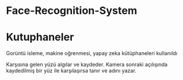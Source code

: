 # Face-Recognition-System

# Kutuphaneler

Gorüntü isleme, makine oğrenmesi, yapay zeka kütüphaneleri kullanıldı


Karşısına gelen yüzü algılar ve kaydeder. Kamera sonraki açılışında kaydedilmiş bir yüz ile karşılaşırsa tanır ve adını yazar. 
